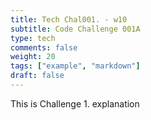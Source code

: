 ```yaml
---
title: Tech Chal001. - w10
subtitle: Code Challenge 001A
type: tech
comments: false
weight: 20
tags: ["example", "markdown"]
draft: false
---
```

This is Challenge 1. explanation
